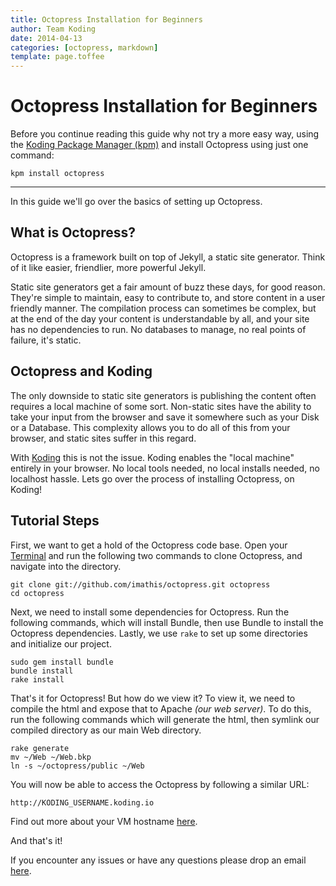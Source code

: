 ```yaml
---
title: Octopress Installation for Beginners
author: Team Koding
date: 2014-04-13
categories: [octopress, markdown]
template: page.toffee
---
```


# Octopress Installation for Beginners

Before you continue reading this guide why not try a more easy way, using the [Koding Package Manager (kpm)](http://learn.koding.com/guides/getting-started-kpm/) and install Octopress using just one command:

```
kpm install octopress
```

***

In this guide we'll go over the basics of setting up Octopress.

## What is Octopress?

Octopress is a framework built on top of Jekyll, a static site generator. Think of it like easier, friendlier, more powerful Jekyll.

Static site generators get a fair amount of buzz these days, for good reason. They're simple to maintain, easy to contribute to, and store content in a user friendly manner. The compilation process can sometimes be complex, but at the end of the day your content is understandable by all, and your site has no dependencies to run. No databases to manage, no real points of failure, it's static.

## Octopress and Koding

The only downside to static site generators is publishing the content often requires a local machine of some sort. Non-static sites have the ability to take your input from the browser and save it somewhere such as your Disk or a Database. This complexity allows you to do all of this from your browser, and static sites suffer in this regard.

With [Koding](https://koding.com) this is not the issue. Koding enables the "local machine" entirely in your browser. No local tools needed, no local installs needed, no localhost hassle. Lets go over the process of installing Octopress, on Koding!

## Tutorial Steps

First, we want to get a hold of the Octopress code base. Open your [Terminal](https://koding.com/Develop/Terminal) and run the following two commands to clone Octopress, and navigate into the directory.

```
git clone git://github.com/imathis/octopress.git octopress
cd octopress
```

Next, we need to install some dependencies for Octopress. Run the following commands, which will install Bundle, then use Bundle to install the Octopress dependencies. Lastly, we use `rake` to set up some directories and initialize our project.

```
sudo gem install bundle
bundle install
rake install
```

That's it for Octopress! But how do we view it? To view it, we need to compile the html and expose that to Apache _(our web server)_. To do this, run the following commands which will generate the html, then symlink our compiled directory as our main Web directory.

```
rake generate
mv ~/Web ~/Web.bkp
ln -s ~/octopress/public ~/Web
```

You will now be able to access the Octopress by following a similar URL:

```
http://KODING_USERNAME.koding.io
```

Find out more about your VM hostname [here](http://learn.koding.com/faq/vm-hostname/).

And that's it!

If you encounter any issues or have any questions please drop an email [here](mailto:support@koding.com).

